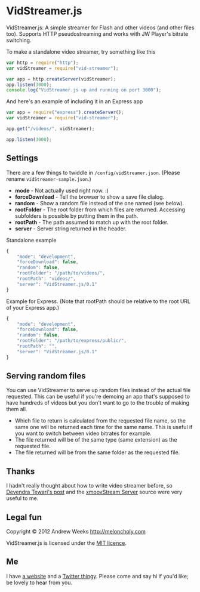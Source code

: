 VidStreamer.js
==============

VidStreamer.js: A simple streamer for Flash and other videos (and other files too). Supports HTTP pseudostreaming and works with JW Player&#39;s bitrate switching.

To make a standalone video streamer, try something like this

```javascript
var http = require("http");
var vidStreamer = require("vid-streamer");

var app = http.createServer(vidStreamer);
app.listen(3000);
console.log("VidStreamer.js up and running on port 3000");
```

And here's an example of including it in an Express app

```javascript
var app = require("express").createServer();
var vidStreamer = require("vid-streamer");

app.get("/videos/", vidStreamer);

app.listen(3000);
```

Settings
--------

There are a few things to twiddle in `/config/vidStreamer.json`. (Please rename `vidStreamer-sample.json`.)

- **mode** - Not actually used right now. :)
- **forceDownload** - Tell the browser to show a save file dialog.
- **random** - Show a random file instead of the one named (see below).
- **rootFolder** - The root folder from which files are returned. Accessing subfolders is possible by putting them in the path. 
- **rootPath** - The path assumed to match up with the root folder. 
- **server** - Server string returned in the header. 

Standalone example

```javascript
{
	"mode": "development",
	"forceDownload": false,
	"random": false,
	"rootFolder": "/path/to/videos/",
	"rootPath": "videos/",
	"server": "VidStreamer.js/0.1"
}
```

Example for Express. (Note that rootPath should be relative to the root URL of your Express app.)

```javascript
{
	"mode": "development",
	"forceDownload": false,
	"random": false,
	"rootFolder": "/path/to/express/public/",
	"rootPath": "",
	"server": "VidStreamer.js/0.1"
}
```

Serving random files
--------------------

You can use VidStreamer to serve up random files instead of the actual file requested. This can be useful if you're demoing an app that's supposed to have hundreds of videos but you don't want to go to the trouble of making them all. 

- Which file to return is calculated from the requested file name, so the same one will be returned each time for the same name. This is useful if you want to switch between video bitrates for example. 
- The file returned will be of the same type (same extension) as the requested file.
- The file returned will be from the same folder as the requested file.


Thanks
------

I hadn't really thought about how to write video streamer before, so [Devendra Tewari's post](http://delog.wordpress.com/2011/04/25/stream-webm-file-to-chrome-using-node-js/) and the [xmoovStream Server](http://stream.xmoov.com/) source were very useful to me. 


Legal fun
---------

Copyright &copy; 2012 Andrew Weeks http://meloncholy.com

VidStreamer.js is licensed under the [MIT licence](http://meloncholy.com/licence/).


Me
--
I have [a website](http://meloncholy.com) and a [Twitter thingy](https://twitter.com/meloncholy). Please come and say hi if you'd like; be lovely to hear from you. 
